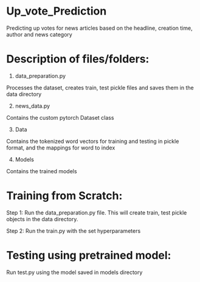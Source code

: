 # Up_vote_Prediction

Predicting up votes for news articles based on the headline, creation time, author and news category

# Description of files/folders:

1) data_preparation.py 

Processes the dataset, creates train, test pickle files and saves them in the data directory

2) news_data.py

Contains the custom pytorch Dataset class

3) Data 

Contains the tokenized word vectors for training and testing in pickle format, and the mappings for word to index

4) Models

Contains the trained models

# Training from Scratch:

Step 1: Run the data_preparation.py file. This will create train, test pickle objects in the data directory.

Step 2: Run the train.py with the set hyperparameters

# Testing using pretrained model:

Run test.py using the model saved in models directory



